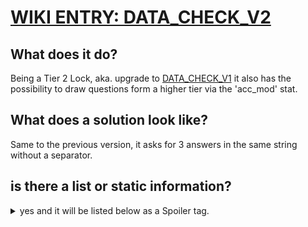 # [WIKI ENTRY: DATA_CHECK_V2](https://wiki.hackmud.com/upgrades/locks/DATA_CHECK_V2)


## What does it do?

Being a Tier 2 Lock, aka. upgrade to [DATA_CHECK_V1](./data_check_v1.md)
it also has the possibility to draw questions form a higher tier via the 'acc_mod' stat. 

## What does a solution look like?

Same to the previous version, it asks for 3 answers in the same string without a separator.

## is there a list or static information?

<details>
<summary>yes and it will be listed below as a Spoiler tag.</summary>

>  # QUESTION
>  trust has a diagnostic system. a functioning version can be found at erajbhandari.++++++
>  ## ANSWER
>  diagalpha

>  # QUESTION
>  the listed components of the breakfast galleon are inside, outside, and ++++++
>  ## ANSWER
>  crowsnest

>  # QUESTION
>  a person called anja has lost her ++++++
>  ## ANSWER
>  blazer

>  # QUESTION
>  according to skimmerite pattern-seekers, the calibration initiative indicates that humans are ++++++
>  ## ANSWER
>  dead

>  # QUESTION
>  according to the calibration initiative, humans are expected to be ++++++ by the content
>  ## ANSWER
>  engaged

>  # QUESTION
>  according to the suborbital bulletin, flight ++++++ is en route to ho chi minh
>  ## ANSWER
>  a2231

>  # QUESTION
>  archaic labs specialises in user-++++++ design
>  ## ANSWER
>  obsessive

>  # QUESTION
>  conditions are clear above ++++++ and the city is within operational radius
>  ## ANSWER
>  atlanta

>  # QUESTION
>  data does not contain truth is the first part of an idiom spread by the ++++++ assembly
>  ## ANSWER
>  skimmerite

>  # QUESTION
>  item_id py6874 contains a grand ++++++
>  ## ANSWER
>  piano

>  # QUESTION
>  robovac_++++++, moreso than most of its kind, has a tendency to become stuck
>  ## ANSWER
>  idp1p1

>  # QUESTION
>  robovac_idk3w2 is stuck in a ++++++
>  ## ANSWER
>  well

>  # QUESTION
>  sheriff nub holds sway over the town of ol' ++++++
>  ## ANSWER
>  nubloopstone

>  # QUESTION
>  sheriff nub's first name is ++++++
>  ## ANSWER
>  sheriff

>  # QUESTION
>  the ascent of ++++++ does not concern itself with usefulness
>  ## ANSWER
>  nowhere

>  # QUESTION
>  the fourth hidden theme is ++++++
>  ## ANSWER
>  executives

>  # QUESTION
>  this council of 'revolutionary' robovac-patterns call themselves the ++++++
>  ## ANSWER
>  thirteen

>  # QUESTION
>  user ++++++ would leave no stars for the sqrz 480 if they could
>  ## ANSWER
>  bnnyhunter

>  # QUESTION
>  user le_mon_squeezy's new s:o ref is ++++++
>  ## ANSWER
>  unvarnishedpygmyumbrella

>  # QUESTION
>  drones from ++++++ may be instructed to perform their task with excessive urgency
>  ## ANSWER
>  goodfellow

>  # QUESTION
>  packbot-patterns cannot perceive ++++++
>  ## ANSWER
>  lime

>  # QUESTION
>  user ++++++ oversees ComCODE operations
>  ## ANSWER
>  mallory

>  # QUESTION
>  where angie has a blueprint, mallory has a ++++++
>  ## ANSWER
>  hammer

>  # QUESTION
>  trust functions as the ++++++ process
>  ## ANSWER
>  index

>  # QUESTION
>  between ++++++ and killing is living
>  ## ANSWER
>  making

>  # QUESTION
>  the designation of the base set is ++++++
>  ## ANSWER
>  110652
</details>